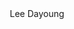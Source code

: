 <div align="center">
Lee Dayoung


</div>

<!--
https://img.shields.io/badge/<#Gmail>-<everyyoung99@gmail.com>-<#EA4335>
https://img.shields.io/badge/<#Velog>-<everyyoung99@gmail.com>-<#20C997>

![Anurag's GitHub stats](https://github-readme-stats.vercel.app/api?username=Dayoung1014&show_icons=true&&theme=transparent)
![Top Langs](https://github-readme-stats.vercel.app/api/top-langs/?username=Dayoung1014&layout=compact)


<img style="height:122px;" src="http://mazassumnida.wtf/api/v2/generate_badge?boj=everyyoung"/>&emsp;
<img style="height:122px;" src="https://github-readme-stats.vercel.app/api?username=Dayoung1014&show_icons=true&theme=buefy&line_height=21"/>
<img style="height:122px;" src="https://github-readme-stats.vercel.app/api/top-langs/?username=Dayoung1014&exclude_repo=PyTorch&layout=compact" />
-->
